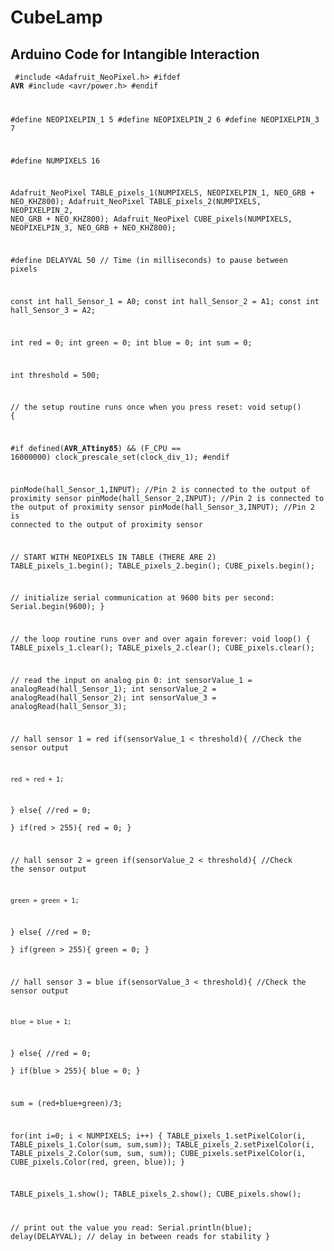 # CubeLamp
Arduino Code for Intangible Interaction
-------

<code> #include <Adafruit_NeoPixel.h>
#ifdef __AVR__
#include <avr/power.h> 
#endif

#define NEOPIXELPIN_1 5 
#define NEOPIXELPIN_2 6 
#define NEOPIXELPIN_3 7 

#define NUMPIXELS 16 

Adafruit_NeoPixel TABLE_pixels_1(NUMPIXELS, NEOPIXELPIN_1, NEO_GRB + NEO_KHZ800);
Adafruit_NeoPixel TABLE_pixels_2(NUMPIXELS, NEOPIXELPIN_2, NEO_GRB + NEO_KHZ800);
Adafruit_NeoPixel CUBE_pixels(NUMPIXELS, NEOPIXELPIN_3, NEO_GRB + NEO_KHZ800);

#define DELAYVAL 50 // Time (in milliseconds) to pause between pixels

const int hall_Sensor_1 = A0;
const int hall_Sensor_2 = A1;
const int hall_Sensor_3 = A2;


int red = 0;
int green = 0;
int blue = 0;
int sum = 0;

int threshold = 500;


// the setup routine runs once when you press reset:
void setup() {

  #if defined(__AVR_ATtiny85__) && (F_CPU == 16000000)
    clock_prescale_set(clock_div_1);
  #endif

  pinMode(hall_Sensor_1,INPUT);    //Pin 2 is connected to the output of proximity sensor
  pinMode(hall_Sensor_2,INPUT);    //Pin 2 is connected to the output of proximity sensor
  pinMode(hall_Sensor_3,INPUT);    //Pin 2 is connected to the output of proximity sensor

  // START WITH NEOPIXELS IN TABLE (THERE ARE 2)
  TABLE_pixels_1.begin();
  TABLE_pixels_2.begin();
  CUBE_pixels.begin();
  
  // initialize serial communication at 9600 bits per second:
  Serial.begin(9600);
}

// the loop routine runs over and over again forever:
void loop() {
  TABLE_pixels_1.clear();
  TABLE_pixels_2.clear();
  CUBE_pixels.clear();

  // read the input on analog pin 0:
  int sensorValue_1 = analogRead(hall_Sensor_1);
  int sensorValue_2 = analogRead(hall_Sensor_2);
  int sensorValue_3 = analogRead(hall_Sensor_3);


   // hall sensor 1 = red
  if(sensorValue_1 < threshold){      //Check the sensor output
    
    red = red + 1;  
  }
  else{
    //red = 0;  
  }
  if(red > 255){
    red = 0;
  }
  
   // hall sensor 2 = green
  if(sensorValue_2 < threshold){      //Check the sensor output

    green = green + 1;  
  }
  else{
    //red = 0;  
  }
  if(green > 255){
    green = 0;
  }

  // hall sensor 3 = blue
  if(sensorValue_3 < threshold){      //Check the sensor output

    blue = blue + 1;  
  }
  else{
    //red = 0;  
  }
  if(blue > 255){
    blue = 0;
  }

  sum = (red+blue+green)/3;
  

  for(int i=0; i < NUMPIXELS; i++) { 
    TABLE_pixels_1.setPixelColor(i, TABLE_pixels_1.Color(sum, sum,sum));
    TABLE_pixels_2.setPixelColor(i, TABLE_pixels_2.Color(sum, sum, sum));
    CUBE_pixels.setPixelColor(i, CUBE_pixels.Color(red, green, blue));
  }

  TABLE_pixels_1.show();
  TABLE_pixels_2.show();
  CUBE_pixels.show();
  

  // print out the value you read:
  Serial.println(blue);
  delay(DELAYVAL);        // delay in between reads for stability
}</code>
